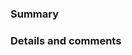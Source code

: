 <!--
⚠️ If you do not respect this template, your pull request will be closed.
⚠️ Your pull request title should be short detailed and understandable for all.
⚠️ Also, please add a release note file using reno if the change needs to be
  documented in the release notes.
⚠️ If your pull request fixes an open issue, please link to the issue. Use "Fixes #XXXX" if this PR fully close the issue XXXX
☢️ If you used an AI tool for coding this PR add "AI tool used: <Name> <Version>". For example:  "Copilot Chat with GPT-5"

- [ ] I have added the tests to cover my changes.
- [ ] I have updated the documentation accordingly.
- [ ] I have read the CONTRIBUTING document.
-->

### Summary



### Details and comments


